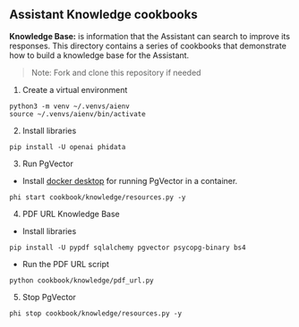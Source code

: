 ## Assistant Knowledge cookbooks

**Knowledge Base:** is information that the Assistant can search to improve its responses. This directory contains a series of cookbooks that demonstrate how to build a knowledge base for the Assistant.

> Note: Fork and clone this repository if needed

1. Create a virtual environment

```shell
python3 -m venv ~/.venvs/aienv
source ~/.venvs/aienv/bin/activate
```

2. Install libraries

```shell
pip install -U openai phidata
```

3. Run PgVector

- Install [docker desktop](https://docs.docker.com/desktop/install/mac-install/) for running PgVector in a container.

```shell
phi start cookbook/knowledge/resources.py -y
```

4. PDF URL Knowledge Base

- Install libraries

```shell
pip install -U pypdf sqlalchemy pgvector psycopg-binary bs4
```

- Run the PDF URL script

```shell
python cookbook/knowledge/pdf_url.py
```

5. Stop PgVector

```shell
phi stop cookbook/knowledge/resources.py -y
```
